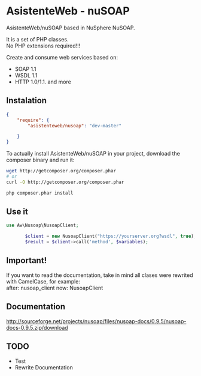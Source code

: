 AsistenteWeb - nuSOAP
=====================

AsistenteWeb/nuSOAP based in NuSphere NuSOAP.

It is a set of PHP classes.  
No PHP extensions required!!!

Create and consume web services based on:
- SOAP 1.1
- WSDL 1.1 
- HTTP 1.0/1.1. and more

Instalation
-----------
``` json
{
    "require": {
        "asistenteweb/nusoap": "dev-master"    

    }
}
```
To actually install AsistenteWeb/nuSOAP  in your project, download the composer binary and run it:

``` bash
wget http://getcomposer.org/composer.phar
# or
curl -O http://getcomposer.org/composer.phar

php composer.phar install
```

Use it
------
``` php
use Aw\Nusoap\NusoapClient;

       $client = new NusoapClient("https://yourserver.org?wsdl", true);
       $result = $client->call('method', $variables);
``` 


Important!
----------
If you want to read the documentation, take in mind all clases were rewrited with CamelCase, for example:  
after: nusoap_client
now: NusoapClient
 

Documentation
--------------
http://sourceforge.net/projects/nusoap/files/nusoap-docs/0.9.5/nusoap-docs-0.9.5.zip/download

TODO
----
- Test
- Rewrite Documentation
